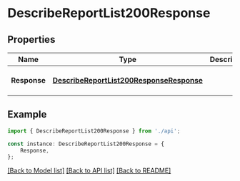 # DescribeReportList200Response


## Properties

Name | Type | Description | Notes
------------ | ------------- | ------------- | -------------
**Response** | [**DescribeReportList200ResponseResponse**](DescribeReportList200ResponseResponse.md) |  | [optional] [default to undefined]

## Example

```typescript
import { DescribeReportList200Response } from './api';

const instance: DescribeReportList200Response = {
    Response,
};
```

[[Back to Model list]](../README.md#documentation-for-models) [[Back to API list]](../README.md#documentation-for-api-endpoints) [[Back to README]](../README.md)
